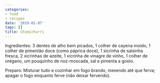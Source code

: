 ```yaml
---
categories:
- food
- recipes
date: '2019-01-07'
tags: []
title: Chimichurri
---
```


Ingredientes: 3 dentes de alho bem picados, 1 colher de cayena moído, 1 colher de pimentão doce (como páprica doce), 1 xicrinha de salsinha fresca, 2 xicrinhas de azeite, 1 xicrinha de vinagre de vinho, 1 colher de orégano, um pouquinho de noz-moscada, sal e pimenta a gosto.

Preparo: Misturar tudo e cozinhar em fogo brando, mexendo até que ferva; apagar o fogo enquanto ferve (não deixar fervendo).